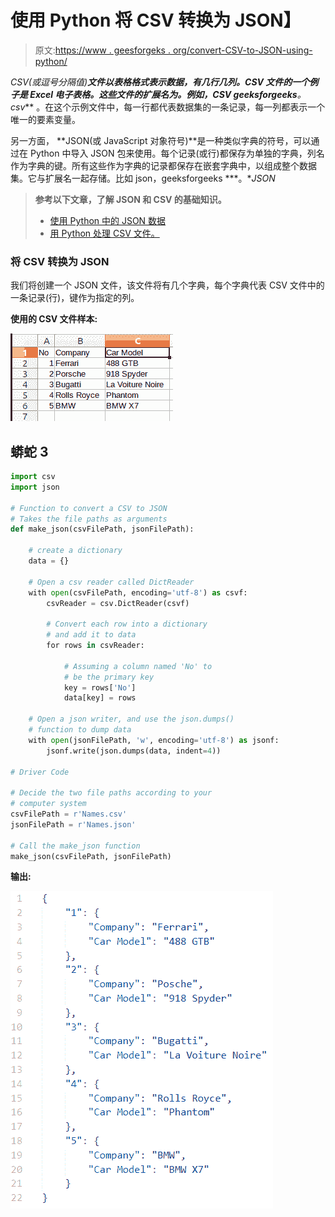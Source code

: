 # 使用 Python 将 CSV 转换为 JSON】

> 原文:[https://www . geesforgeks . org/convert-CSV-to-JSON-using-python/](https://www.geeksforgeeks.org/convert-csv-to-json-using-python/)

**CSV(或逗号分隔值)**文件以表格格式表示数据，有几行几列。CSV 文件的一个例子是 Excel 电子表格。这些文件的扩展名为。例如，CSV geeksforgeeks***。csv*** 。在这个示例文件中，每一行都代表数据集的一条记录，每一列都表示一个唯一的要素变量。

另一方面， **JSON(或 JavaScript 对象符号)**是一种类似字典的符号，可以通过在 Python 中导入 JSON 包来使用。每个记录(或行)都保存为单独的字典，列名作为字典的键。所有这些作为字典的记录都保存在嵌套字典中，以组成整个数据集。它与扩展名一起存储。比如 json，geeksforgeeks ***。**JSON*

> **参考以下文章，了解 JSON 和 CSV 的基础知识。**
> 
> *   [使用 Python 中的 JSON 数据](https://www.geeksforgeeks.org/working-with-json-data-in-python/)
> *   [用 Python 处理 CSV 文件。](https://www.geeksforgeeks.org/working-csv-files-python/)

### 将 CSV 转换为 JSON

我们将创建一个 JSON 文件，该文件将有几个字典，每个字典代表 CSV 文件中的一条记录(行)，键作为指定的列。

**使用的 CSV 文件样本:**

![](img/92cbf13e870c4df6c74ae7a8094b79e2.png)

## 蟒蛇 3

```py
import csv
import json

# Function to convert a CSV to JSON
# Takes the file paths as arguments
def make_json(csvFilePath, jsonFilePath):

    # create a dictionary
    data = {}

    # Open a csv reader called DictReader
    with open(csvFilePath, encoding='utf-8') as csvf:
        csvReader = csv.DictReader(csvf)

        # Convert each row into a dictionary
        # and add it to data
        for rows in csvReader:

            # Assuming a column named 'No' to
            # be the primary key
            key = rows['No']
            data[key] = rows

    # Open a json writer, and use the json.dumps()
    # function to dump data
    with open(jsonFilePath, 'w', encoding='utf-8') as jsonf:
        jsonf.write(json.dumps(data, indent=4))

# Driver Code

# Decide the two file paths according to your
# computer system
csvFilePath = r'Names.csv'
jsonFilePath = r'Names.json'

# Call the make_json function
make_json(csvFilePath, jsonFilePath)
```

**输出:**

![](img/a8d8106862ca12b8592ad4bd39532294.png)